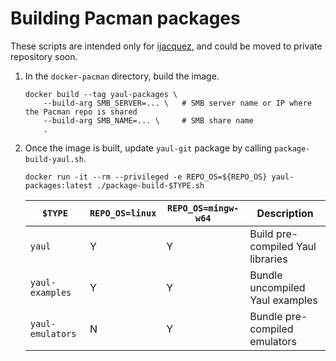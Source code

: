 Building Pacman packages
===

These scripts are intended only for [ijacquez](https://github.com/ijacquez), and
could be moved to private repository soon.

1. In the `docker-pacman` directory, build the image.

       docker build --tag yaul-packages \
           --build-arg SMB_SERVER=... \   # SMB server name or IP where the Pacman repo is shared
           --build-arg SMB_NAME=... \     # SMB share name
           .

2. Once the image is built, update `yaul-git` package by calling
   `package-build-yaul.sh`.

       docker run -it --rm --privileged -e REPO_OS=${REPO_OS} yaul-packages:latest ./package-build-$TYPE.sh

   | `$TYPE`          | `REPO_OS=linux` | `REPO_OS=mingw-w64` | Description                       |
   |------------------|-----------------|---------------------|-----------------------------------|
   | `yaul`           | Y               | Y                   | Build pre-compiled Yaul libraries |
   | `yaul-examples`  | Y               | Y                   | Bundle uncompiled Yaul examples   |
   | `yaul-emulators` | N               | Y                   | Bundle pre-compiled emulators     |
